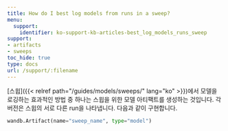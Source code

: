 ```yaml
---
title: How do I best log models from runs in a sweep?
menu:
  support:
    identifier: ko-support-kb-articles-best_log_models_runs_sweep
support:
- artifacts
- sweeps
toc_hide: true
type: docs
url: /support/:filename
---
```


[스윕]({{< relref path="/guides/models/sweeps/" lang="ko" >}})에서 모델을 로깅하는 효과적인 방법 중 하나는 스윕을 위한 모델 아티팩트를 생성하는 것입니다. 각 버전은 스윕의 서로 다른 run을 나타냅니다. 다음과 같이 구현합니다.

```python
wandb.Artifact(name="sweep_name", type="model")
```
